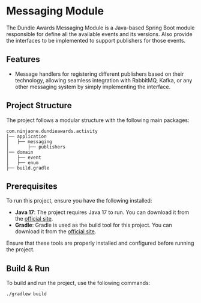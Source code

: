 # Messaging Module

The Dundie Awards Messaging Module is a Java-based Spring Boot module responsible for define all the available events and its versions. Also provide the interfaces to be implemented to support publishers for those events.

## Features

- Message handlers for registering different publishers based on their technology, allowing seamless integration with RabbitMQ, Kafka, or any other messaging system by simply implementing the interface.

## Project Structure

The project follows a modular structure with the following main packages:

```
com.ninjaone.dundieawards.activity
│── application
│   ├── messaging
│       ├── publishers
│── domain
│   ├── event
│   ├── enum
├── build.gradle
```

## Prerequisites

To run this project, ensure you have the following installed:

- **Java 17**: The project requires Java 17 to run. You can download it from the [official site](https://adoptopenjdk.net/).
- **Gradle**: Gradle is used as the build tool for this project. You can download it from the [official site](https://gradle.org/install/).

Ensure that these tools are properly installed and configured before running the project.

## Build & Run

To build and run the project, use the following commands:

```sh
./gradlew build
```